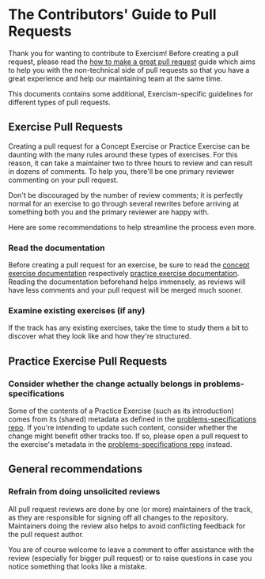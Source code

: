 # The Contributors' Guide to Pull Requests

Thank you for wanting to contribute to Exercism!
Before creating a pull request, please read the [how to make a great pull request][how-to-make-a-great-pr] guide which aims to help you with the non-technical side of pull requests so that you have a great experience and help our maintaining team at the same time.

This documents contains some additional, Exercism-specific guidelines for different types of pull requests.

## Exercise Pull Requests

Creating a pull request for a Concept Exercise or Practice Exercise can be daunting with the many rules around these types of exercises. For this reason, it can take a maintainer two to three hours to review and can result in dozens of comments. To help you, there'll be one primary reviewer commenting on your pull request.

Don't be discouraged by the number of review comments; it is perfectly normal for an exercise to go through several rewrites before arriving at something both you and the primary reviewer are happy with.

Here are some recommendations to help streamline the process even more.

### Read the documentation

Before creating a pull request for an exercise, be sure to read the [concept exercise documentation][concept-exercises] respectively [practice exercise documentation][practice-exercises].
Reading the documentation beforehand helps immensely, as reviews will have less comments and your pull request will be merged much sooner.

### Examine existing exercises (if any)

If the track has any existing exercises, take the time to study them a bit to discover what they look like and how they're structured.

## Practice Exercise Pull Requests

### Consider whether the change actually belongs in problems-specifications

Some of the contents of a Practice Exercise (such as its introduction) comes from its (shared) metadata as defined in the [problems-specifications repo][problem-specifications].
If you're intending to update such content, consider whether the change might benefit other tracks too.
If so, please open a pull request to the exercise's metadata in the [problems-specifications repo][problem-specifications] instead.

## General recommendations

### Refrain from doing unsolicited reviews

All pull request reviews are done by one (or more) maintainers of the track, as they are responsible for signing off all changes to the repository.
Maintainers doing the review also helps to avoid conflicting feedback for the pull request author.

You are of course welcome to leave a comment to offer assistance with the review (especially for bigger pull request) or to raise questions in case you notice something that looks like a mistake.

[how-to-make-a-great-pr]: /docs/community/being-a-good-community-member/pull-requests
[problem-specifications]: https://github.com/exercism/problem-specifications
[concept-exercises]: https://exercism.org/docs/building/tracks/concept-exercises
[practice-exercises]: https://exercism.org/docs/building/tracks/practice-exercises
